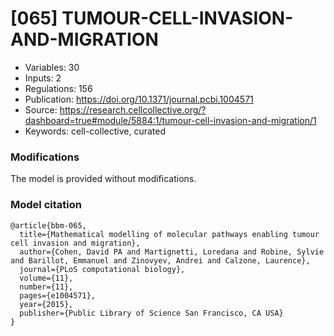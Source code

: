 # \[065\] TUMOUR-CELL-INVASION-AND-MIGRATION

 - Variables: 30
 - Inputs: 2
 - Regulations: 156
 - Publication: https://doi.org/10.1371/journal.pcbi.1004571
 - Source: https://research.cellcollective.org/?dashboard=true#module/5884:1/tumour-cell-invasion-and-migration/1
 - Keywords: cell-collective, curated


### Modifications

The model is provided without modifications.

### Model citation

```
@article{bbm-065,
  title={Mathematical modelling of molecular pathways enabling tumour cell invasion and migration},
  author={Cohen, David PA and Martignetti, Loredana and Robine, Sylvie and Barillot, Emmanuel and Zinovyev, Andrei and Calzone, Laurence},
  journal={PLoS computational biology},
  volume={11},
  number={11},
  pages={e1004571},
  year={2015},
  publisher={Public Library of Science San Francisco, CA USA}
}

```

